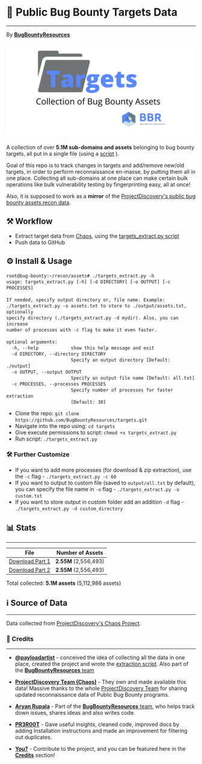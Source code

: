 # 📂 Public Bug Bounty Targets Data
---
By [**BugBountyResources**](https://github.com/BugBountyResources)

![Logo](logo_bbr.png)

A collection of over **5.1M sub-domains and assets** belonging to bug bounty targets, all put in a single file (using a [script](https://github.com/BugBountyResources/targets/blob/main/targets_extract.py) ).

Goal of this repo is to track changes in targets and add/remove new/old targets, in order to perform reconnaissance en-masse, by putting them all in one place.
Collecting all sub-domains at one place can make certain bulk operations like bulk vulnerability testing by fingerprinting easy, all at once!

Also, it is supposed to work as a **mirror** of the [ProjectDiscovery's public bug bounty assets recon data](https://chaos.projectdiscovery.io).

## ⚒️ Workflow
  - Extract target data from [Chaos](https://chaos.projectdiscovery.io/), using the [targets_extract.py script](https://github.com/BugBountyResources/targets/blob/main/targets_extract.py)
  - Push data to GitHub

## ⚙️ Install & Usage
```
root@bug-bounty:~/recon/assets# ./targets_extract.py -h
usage: targets_extract.py [-h] [-d DIRECTORY] [-o OUTPUT] [-c PROCESSES]

If needed, specify output directory or, file name. Example:
./targets_extract.py -o assets.txt to store to ./output/assets.txt, optionally
specify directory (./targets_extract.py -d mydir). Also, you can increase
number of processes with -c flag to make it even faster.

optional arguments:
  -h, --help            show this help message and exit
  -d DIRECTORY, --directory DIRECTORY
                        Specify an output directory [Default: ./output]
  -o OUTPUT, --output OUTPUT
                        Specify an output file name [Default: all.txt]
  -c PROCESSES, --processes PROCESSES
                        Specify number of processes for faster extraction
                        [Default: 30]
  ```
  - Clone the repo: ```git clone https://github.com/BugBountyResources/targets.git```
  - Navigate into the repo using: ```cd targets```
  - Give execute permissions to script: ```chmod +x targets_extract.py```
  - Run script: ```./targets_extract.py```
  
  ### 🛠️ Further Customize
  - If you want to add more processes (for download & zip extraction), use the `-c` flag - `./targets_extract.py -c 60`
  - If you want to output to custom file (saved to `output/all.txt` by default), you can specify the file name in `-o` flag - `./targets_extract.py -o custom.txt`
  - If you want to store output in custom folder add an addition `-d` flag - `./targets_extract.py -d custom_directory`

## 📊 Stats
---

| File                 | Number of Assets     |
|---------------------- | --------------------------|
| [Download Part 1](https://github.com/BugBountyResources/targets/raw/main/all_0.txt)       | **2.55M**  (2,556,493)             |
| [Download Part 2](https://github.com/BugBountyResources/targets/raw/main/all_1.txt)       | **2.55M**   (2,556,493)            |

Total collected: **5.1M assets** (5,112,986 assets)


## ℹ️ Source of Data
---
Data collected from [ProjectDiscovery's Chaos Project](https://chaos.projectdiscovery.io/).

### 🙌 Credits
---
  - [**@payloadartist**](https://twitter.com/payloadartist) - conceived the idea of collecting all the data in one place, created the project and wrote the [extraction script](https://github.com/BugBountyResources/targets/blob/main/targets_extract.py). Also part of the [**BugBountyResources** team](https://github.com/BugBountyResources)

  - [**ProjectDiscovery Team (Chaos)**](https://twitter.com/pdchaos) - They own and made available this data! Massive thanks to the whole [ProjectDiscovery Team](https://projectdiscovery.io) for sharing updated reconnaissance data of Public Bug Bounty programs. 
  
  - [**Aryan Rupala**](https://twitter.com/aryan_2808) - Part of the [**BugBountyResources** team](https://github.com/BugBountyResources), who helps track down issues, shares ideas and also writes code.
  
  - [**PR3R00T**](https://twitter.com/Pr3R00T) - Gave useful insights, cleaned code, improved docs by adding Installation instructions and made an improvement for filtering out duplicates.

  - [**You?**](https://github.com/BugBountyResources/targets/pulls) - Contribute to the project, and you can be featured here in the [**Credits**](https://github.com/BugBountyResources/targets/blob/main/README.md#-credits) section!
